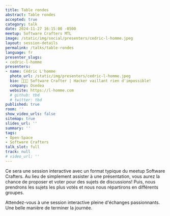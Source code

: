 ```yaml
---
title: Table rondes
abstract: Table rondes
accepted: true
category: talk
date: 2024-11-27 16:15:00 -0500
meetup: Software Crafters MTL
image: /static/img/social/presenters/cedric-l-homme.jpeg
layout: session-details
permalink: /talks/table-rondes
language: fr
presenter_slugs:
- cedric-l-homme
presenters:
- name: Cédric L'homme
  photo_url: /static/img/presenters/cedric-l-homme.jpeg
  bio: 🧑🏻‍💻 Software Crafter | Hacker vaillant rien d'impossible!
  company: Osedea
  website: https://l-homme.com
  # github: tbd
  # twitter: tbd
published: true
room: ''
show_video_urls: false
sitemap: true
slides_url: ''
summary: ''
tags:
- Open-Space
- Software Crafters
talk_slot: full
track: null
# video_url: ''
---
```


Ce sera une session interactive avec un format typique du meetup Software Crafters. Au lieu de simplement assister à une présentation, vous aurez la chance de proposer et voter pour des sujets de discussions! Puis, nous prendrons les sujets les plus votés et nous nous répartirons en différents groupes.

Attendez-vous à une session interactive pleine d'échanges passionnants. Une belle manière de terminer la journée.

